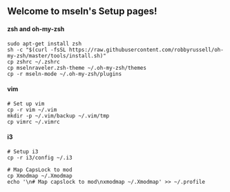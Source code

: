 ## Welcome to mseln's Setup pages!


#### zsh and oh-my-zsh


```
sudo apt-get install zsh
sh -c "$(curl -fsSL https://raw.githubusercontent.com/robbyrussell/oh-my-zsh/master/tools/install.sh)"
cp zshrc ~/.zshrc
cp mselnraveler.zsh-theme ~/.oh-my-zsh/themes
cp -r mseln-mode ~/.oh-my-zsh/plugins
```

#### vim

```
# Set up vim
cp -r vim ~/.vim
mkdir -p ~/.vim/backup ~/.vim/tmp
cp vimrc ~/.vimrc
```

#### i3

```
# Setup i3
cp -r i3/config ~/.i3

# Map CapsLock to mod
cp Xmodmap ~/.Xmodmap
echo '\n# Map capslock to mod\nxmodmap ~/.Xmodmap' >> ~/.profile
```
